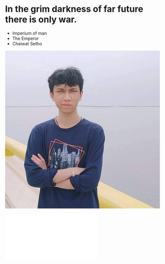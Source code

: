 # In the grim darkness of far future there is only war.

- Imperium of man
 - The Emperor
  - Chaiwat Setho

![The Emperor](img/the_emperor.jpg)

![authentication](authentication.md)
